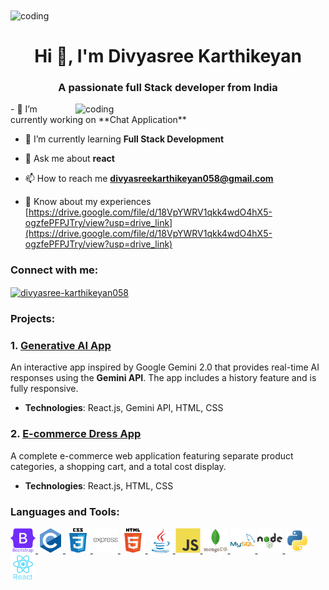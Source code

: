 <img align="center" alt="coding" width="1000" src="https://encrypted-tbn0.gstatic.com/images?q=tbn:ANd9GcTLiF0nKIzNSrEdxJHhCnzMViAfTT6eUBIPWQ&s">
<h1 align="center">Hi 👋, I'm Divyasree Karthikeyan</h1>
<h3 align="center">A passionate full Stack developer from India</h3>
<img align="right" alt="coding" width="400" src="https://media.tenor.com/IF2JdxzmyN4AAAAj/coding-girl.gif">
- 🔭 I’m currently working on **Chat Application**

- 🌱 I’m currently learning **Full Stack Development**

- 💬 Ask me about **react**

- 📫 How to reach me **divyasreekarthikeyan058@gmail.com**

- 📄 Know about my experiences [https://drive.google.com/file/d/18VpYWRV1qkk4wdO4hX5-ogzfePFPJTry/view?usp=drive_link](https://drive.google.com/file/d/18VpYWRV1qkk4wdO4hX5-ogzfePFPJTry/view?usp=drive_link)

<h3 align="left">Connect with me:</h3>
<p align="left">
<a href="https://linkedin.com/in/divyasree-karthikeyan058" target="blank"><img align="center" src="https://raw.githubusercontent.com/rahuldkjain/github-profile-readme-generator/master/src/images/icons/Social/linked-in-alt.svg" alt="divyasree-karthikeyan058" height="30" width="40" /></a>
</p>

<h3 align="left">Projects:</h3>

### 1. [Generative AI App](https://drive.google.com/file/d/1cOPqmaqwx4lDDz54mR4PcRi-GGZiIbkO/view?usp=drive_link)
An interactive app inspired by Google Gemini 2.0 that provides real-time AI responses using the **Gemini API**. The app includes a history feature and is fully responsive.
- **Technologies**: React.js, Gemini API, HTML, CSS

### 2. [E-commerce Dress App](https://drive.google.com/file/d/1C-tC3JjENo5NFqF_GGtTAUj8ZvO4yIXe/view?usp=drive_link)
A complete e-commerce web application featuring separate product categories, a shopping cart, and a total cost display.
- **Technologies**: React.js, HTML, CSS

<h3 align="left">Languages and Tools:</h3>
<p align="left"> <a href="https://getbootstrap.com" target="_blank" rel="noreferrer"> <img src="https://raw.githubusercontent.com/devicons/devicon/master/icons/bootstrap/bootstrap-plain-wordmark.svg" alt="bootstrap" width="40" height="40"/> </a> <a href="https://www.cprogramming.com/" target="_blank" rel="noreferrer"> <img src="https://raw.githubusercontent.com/devicons/devicon/master/icons/c/c-original.svg" alt="c" width="40" height="40"/> </a> <a href="https://www.w3schools.com/css/" target="_blank" rel="noreferrer"> <img src="https://raw.githubusercontent.com/devicons/devicon/master/icons/css3/css3-original-wordmark.svg" alt="css3" width="40" height="40"/> </a> <a href="https://expressjs.com" target="_blank" rel="noreferrer"> <img src="https://raw.githubusercontent.com/devicons/devicon/master/icons/express/express-original-wordmark.svg" alt="express" width="40" height="40"/> </a> <a href="https://www.w3.org/html/" target="_blank" rel="noreferrer"> <img src="https://raw.githubusercontent.com/devicons/devicon/master/icons/html5/html5-original-wordmark.svg" alt="html5" width="40" height="40"/> </a> <a href="https://www.java.com" target="_blank" rel="noreferrer"> <img src="https://raw.githubusercontent.com/devicons/devicon/master/icons/java/java-original.svg" alt="java" width="40" height="40"/> </a> <a href="https://developer.mozilla.org/en-US/docs/Web/JavaScript" target="_blank" rel="noreferrer"> <img src="https://raw.githubusercontent.com/devicons/devicon/master/icons/javascript/javascript-original.svg" alt="javascript" width="40" height="40"/> </a> <a href="https://www.mongodb.com/" target="_blank" rel="noreferrer"> <img src="https://raw.githubusercontent.com/devicons/devicon/master/icons/mongodb/mongodb-original-wordmark.svg" alt="mongodb" width="40" height="40"/> </a> <a href="https://www.mysql.com/" target="_blank" rel="noreferrer"> <img src="https://raw.githubusercontent.com/devicons/devicon/master/icons/mysql/mysql-original-wordmark.svg" alt="mysql" width="40" height="40"/> </a> <a href="https://nodejs.org" target="_blank" rel="noreferrer"> <img src="https://raw.githubusercontent.com/devicons/devicon/master/icons/nodejs/nodejs-original-wordmark.svg" alt="nodejs" width="40" height="40"/> </a> <a href="https://www.python.org" target="_blank" rel="noreferrer"> <img src="https://raw.githubusercontent.com/devicons/devicon/master/icons/python/python-original.svg" alt="python" width="40" height="40"/> </a> <a href="https://reactjs.org/" target="_blank" rel="noreferrer"> <img src="https://raw.githubusercontent.com/devicons/devicon/master/icons/react/react-original-wordmark.svg" alt="react" width="40" height="40"/> </a> </p>
